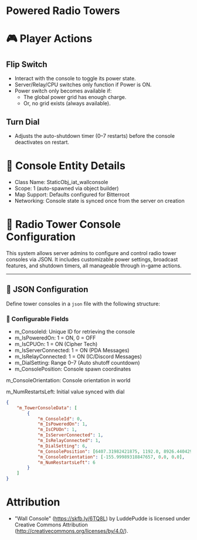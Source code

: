 # Powered Radio Towers

# 🎮 Player Actions

## Flip Switch

-   Interact with the console to toggle its power state.
-   Server/Relay/CPU switches only function if Power is ON.
-   Power switch only becomes available if:
    -   The global power grid has enough charge.
    -   Or, no grid exists (always available).

## Turn Dial

-   Adjusts the auto-shutdown timer (0–7 restarts) before the console deactivates on restart.

# 🧱 Console Entity Details

-   Class Name: StaticObj_iat_wallconsole
-   Scope: 1 (auto-spawned via object builder)
-   Map Support: Defaults configured for Bitterroot
-   Networking: Console state is synced once from the server on creation

# 📡 Radio Tower Console Configuration

This system allows server admins to configure and control radio tower consoles via JSON. It includes customizable power settings, broadcast features, and shutdown timers, all manageable through in-game actions.

---

## 🔧 JSON Configuration

Define tower consoles in a `json` file with the following structure:

### 🔢 Configurable Fields

-   m_ConsoleId: Unique ID for retrieving the console
-   m_IsPoweredOn: 1 = ON, 0 = OFF
-   m_IsCPUOn: 1 = ON (Cipher Tech)
-   m_IsServerConnected: 1 = ON (PDA Messages)
-   m_IsRelayConnected: 1 = ON (IC/Discord Messages)
-   m_DialSetting: Range 0–7 (Auto shutoff countdown)
-   m_ConsolePosition: Console spawn coordinates

m_ConsoleOrientation: Console orientation in world

m_NumRestartsLeft: Initial value synced with dial

```json
{
    "m_TowerConsoleData": [
        {
            "m_ConsoleId": 0,
            "m_IsPoweredOn": 1,
            "m_IsCPUOn": 1,
            "m_IsServerConnected": 1,
            "m_IsRelayConnected": 1,
            "m_DialSetting": 6,
            "m_ConsolePosition": [6407.31982421875, 1192.0, 8926.4404296875],
            "m_ConsoleOrientation": [-155.99989318847657, 0.0, 0.0],
            "m_NumRestartsLeft": 6
        }
    ]
}
```

# Attribution

-   "Wall Console" (https://skfb.ly/6TQ8L) by LuddePudde is licensed under Creative Commons Attribution (http://creativecommons.org/licenses/by/4.0/).
